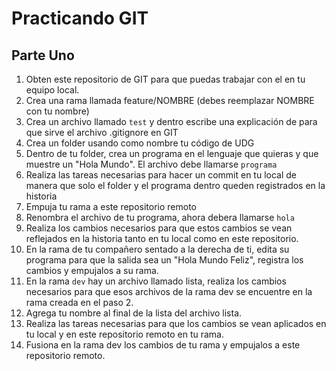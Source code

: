 # Practicando GIT

## Parte Uno
1. Obten este repositorio de GIT para que puedas trabajar con el en tu equipo local.
1. Crea una rama llamada feature/NOMBRE (debes reemplazar NOMBRE con tu nombre)
1. Crea un archivo llamado `test` y dentro escribe una explicación de para que sirve el archivo .gitignore en GIT
1. Crea un folder usando como nombre tu código de UDG
1. Dentro de tu folder, crea un programa en el lenguaje que quieras y que muestre un "Hola Mundo". El archivo debe llamarse `programa`
1. Realiza las tareas necesarias para hacer un commit en tu local de manera que solo el folder y el programa dentro queden registrados en la historia
1. Empuja tu rama a este repositorio remoto
1. Renombra el archivo de tu programa, ahora debera llamarse `hola`
1. Realiza los cambios necesarios para que estos cambios se vean reflejados en la historia tanto en tu local como en este repositorio.
1. En la rama de tu compañero sentado a la derecha de ti, edita su programa para que la salida sea un "Hola Mundo Feliz", registra los cambios y empujalos a su rama.
1. En la rama `dev` hay un archivo llamado lista, realiza los cambios necesarios para que esos archivos de la rama dev se encuentre en la rama creada en el paso 2.
1. Agrega tu nombre al final de la lista del archivo lista.
1. Realiza las tareas necesarias para que los cambios se vean aplicados en tu local y en este repositorio remoto en tu rama.
1. Fusiona en la rama dev los cambios de tu rama y empujalos a este repositorio remoto.
